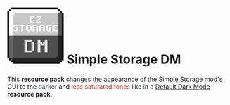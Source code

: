 # ![logo](https://github.com/Kostya0Sim/Simple-Storage-DM/blob/main/pack.png) Simple Storage DM
This __resource pack__ changes the appearance of the [Simple Storage](https://www.curseforge.com/minecraft/mc-mods/ezstorage-new) mod's GUI to the <span style="color: #34495e;">darker </span> and <span style="color: #ba372a;">less saturated</span> <span style="color: #e03e2d;">tones </span> like in a [Default Dark Mode](https://www.curseforge.com/minecraft/texture-packs/default-dark-mode) __resource pack__.
